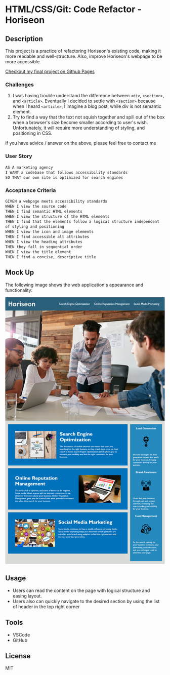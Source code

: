 # HTML/CSS/Git: Code Refactor - Horiseon

## Description

This project is a practice of refactoring Horiseon's existing code, making it more readable and well-structure. Also, improve Horiseon's webpage to be more accessible.  

[Checkout my final project on Github Pages](https://ryantrian.github.io/Horiseon-Refactoring-Challenge/)

### Challenges

1. I was having trouble understand the difference between `<div`, `<section>`, and `<article>`. Eventually I decided to settle with `<section>` because when I heard `<article>`, I imagine a blog post, while div is not semantic element.
2. Try to find a way that the text not squish together and spill out of the box when a browser's size become smaller according to user's wish. Unfortunately, it will require more understanding of styling, and positioning in CSS.

If you have advice / answer on the above, please feel free to contact me

### User Story

```
AS A marketing agency
I WANT a codebase that follows accessibility standards
SO THAT our own site is optimized for search engines
```

### Acceptance Criteria

```
GIVEN a webpage meets accessibility standards
WHEN I view the source code
THEN I find semantic HTML elements
WHEN I view the structure of the HTML elements
THEN I find that the elements follow a logical structure independent of styling and positioning
WHEN I view the icon and image elements
THEN I find accessible alt attributes
WHEN I view the heading attributes
THEN they fall in sequential order
WHEN I view the title element
THEN I find a concise, descriptive title
```

## Mock Up

The following image shows the web application's appearance and functionality:

![Mock Up](./assets/01-html-css-git-homework-demo.png)

## Usage

* Users can read the content on the page with logical structure and easing layout. 
* Users also can quickly navigate to the desired section by using the list of header in the top right corner

## Tools

* VSCode
* GitHub

## License

MIT
